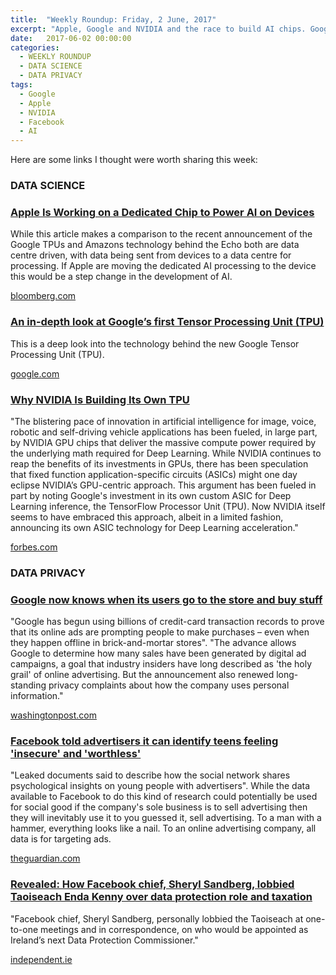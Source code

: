 ```yaml
---
title:  "Weekly Roundup: Friday, 2 June, 2017"
excerpt: "Apple, Google and NVIDIA and the race to build AI chips. Google and Facebook gather more data, what do they do with it? better target ads of course."
date:   2017-06-02 00:00:00
categories:
  - WEEKLY ROUNDUP
  - DATA SCIENCE
  - DATA PRIVACY
tags:
  - Google
  - Apple
  - NVIDIA
  - Facebook
  - AI
---
```


Here are some links I thought were worth sharing this week:

<h3 class="category">DATA SCIENCE</h3>

<div class="item">
	<h3 class="item-header">
		<a href="https://www.bloomberg.com/news/articles/2017-05-26/apple-said-to-plan-dedicated-chip-to-power-ai-on-devices">Apple Is Working on a Dedicated Chip to Power AI on Devices</a>
	</h3>
	<p>
        While this article makes a comparison to the recent announcement of the Google TPUs and Amazons technology behind the Echo both are data centre driven, with data being sent from devices to a data centre for processing. If Apple are moving the dedicated AI processing to the device this would be a step change in the development of AI.
	</p>
	<span class="item-footer">
		<a href="https://www.bloomberg.com/news/articles/2017-05-26/apple-said-to-plan-dedicated-chip-to-power-ai-on-devices">bloomberg.com</a>
	</span>
</div>

<div class="item">
	<h3 class="item-header">
		<a href="https://cloud.google.com/blog/big-data/2017/05/an-in-depth-look-at-googles-first-tensor-processing-unit-tpu">An in-depth look at Google’s first Tensor Processing Unit (TPU)</a>
	</h3>
	<p>
        This is a deep look into the technology behind the new Google Tensor Processing Unit (TPU).
	</p>
	<span class="item-footer">
		<a href="https://cloud.google.com/blog/big-data/2017/05/an-in-depth-look-at-googles-first-tensor-processing-unit-tpu">google.com</a>
	</span>
</div>

<div class="item">
	<h3 class="item-header">
		<a href="https://www.forbes.com/sites/moorinsights/2017/05/15/why-nvidia-is-building-its-own-tpu/">Why NVIDIA Is Building Its Own TPU</a>
	</h3>
	<p>
        "The blistering pace of innovation in artificial intelligence for image, voice, robotic and self-driving vehicle applications has been fueled, in large part, by NVIDIA GPU chips that deliver the massive compute power required by the underlying math required for Deep Learning. While NVIDIA continues to reap the benefits of its investments in GPUs, there has been speculation that fixed function application-specific circuits (ASICs) might one day eclipse NVIDIA’s GPU-centric approach. This argument has been fueled in part by noting Google's investment in its own custom ASIC for Deep Learning inference, the TensorFlow Processor Unit (TPU). Now NVIDIA itself seems to have embraced this approach, albeit in a limited fashion, announcing its own ASIC technology for Deep Learning acceleration."
	</p>
	<span class="item-footer">
		<a href="https://www.forbes.com/sites/moorinsights/2017/05/15/why-nvidia-is-building-its-own-tpu/">forbes.com</a>
	</span>
</div>

<h3 class="category">DATA PRIVACY</h3>

<div class="item">
	<h3 class="item-header">
		<a href="https://www.washingtonpost.com/news/the-switch/wp/2017/05/23/google-now-knows-when-you-are-at-a-cash-register-and-how-much-you-are-spending">Google now knows when its users go to the store and buy stuff</a>
	</h3>
	<p>
        "Google has begun using billions of credit-card transaction records to prove that its online ads are prompting people to make purchases – even when they happen offline in brick-and-mortar stores". "The advance allows Google to determine how many sales have been generated by digital ad campaigns, a goal that industry insiders have long described as 'the holy grail' of online advertising. But the announcement also renewed long-standing privacy complaints about how the company uses personal information."
	</p>
	<span class="item-footer">
		<a href="https://www.washingtonpost.com/news/the-switch/wp/2017/05/23/google-now-knows-when-you-are-at-a-cash-register-and-how-much-you-are-spending">washingtonpost.com</a>
	</span>
</div>

<div class="item">
	<h3 class="item-header">
		<a href="https://www.theguardian.com/technology/2017/may/01/facebook-advertising-data-insecure-teens">Facebook told advertisers it can identify teens feeling 'insecure' and 'worthless'</a>
	</h3>
	<p>
        "Leaked documents said to describe how the social network shares psychological insights on young people with advertisers". While the data available to Facebook to do this kind of research could potentially be used for social good if the company's sole business is to sell advertising then they will inevitably use it to you guessed it, sell advertising. To a man with a hammer, everything looks like a nail. To an online advertising company, all data is for targeting ads.
	</p>
	<span class="item-footer">
		<a href="https://www.theguardian.com/technology/2017/may/01/facebook-advertising-data-insecure-teens">theguardian.com</a>
	</span>
</div>

<div class="item">
	<h3 class="item-header">
		<a href="http://www.independent.ie/irish-news/revealed-how-facebook-chief-sheryl-sandberg-lobbied-taoiseach-enda-kenny-over-data-protection-role-and-taxation-35765139.html">Revealed: How Facebook chief, Sheryl Sandberg, lobbied Taoiseach Enda Kenny over data protection role and taxation</a>
	</h3>
	<p>
        "Facebook chief, Sheryl Sandberg, personally lobbied the Taoiseach at one-to-one meetings and in correspondence, on who would be appointed as Ireland’s next Data Protection Commissioner."
	</p>
	<span class="item-footer">
		<a href="http://www.independent.ie/irish-news/revealed-how-facebook-chief-sheryl-sandberg-lobbied-taoiseach-enda-kenny-over-data-protection-role-and-taxation-35765139.html">independent.ie</a>
	</span>
</div>
